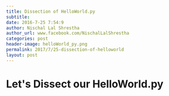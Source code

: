 ```yaml
---
title: Dissection of HelloWorld.py
subtitle: 
date: 2016-7-25 7:54:9
author: Nischal Lal Shrestha
author_url: www.facebook.com/NischalLalShrestha
categories: post
header-image: helloWorld_py.png
permalink: 2017/7/25-dissection-of-helloworld
layout: post
---
```


# Let's Dissect our HelloWorld.py
